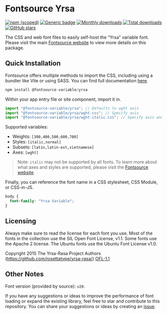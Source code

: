 # Fontsource Yrsa

[![npm (scoped)](https://img.shields.io/npm/v/@fontsource-variable/yrsa?color=brightgreen)](https://www.npmjs.com/package/@fontsource-variable/yrsa) [![Generic badge](https://img.shields.io/badge/fontsource-passing-brightgreen)](https://github.com/fontsource/fontsource) [![Monthly downloads](https://badgen.net/npm/dm/@fontsource-variable/yrsa)](https://github.com/fontsource/fontsource) [![Total downloads](https://badgen.net/npm/dt/@fontsource-variable/yrsa)](https://github.com/fontsource/fontsource) [![GitHub stars](https://img.shields.io/github/stars/fontsource/fontsource.svg?style=social&label=Star)](https://github.com/fontsource/fontsource/stargazers)

The CSS and web font files to easily self-host the “Yrsa” variable font. Please visit the main [Fontsource website](https://fontsource.org/fonts/yrsa) to view more details on this package.

## Quick Installation

Fontsource offers multiple methods to import the CSS, including using a bundler like Vite or using SASS. You can find full documentation [here](https://fontsource.org/docs/getting-started/introduction).

```javascript
npm install @fontsource-variable/yrsa
```

Within your app entry file or site component, import it in.

```javascript
import "@fontsource-variable/yrsa"; // Defaults to wght axis
import "@fontsource-variable/yrsa/wght.css"; // Specify axis
import "@fontsource-variable/yrsa/wght-italic.css"; // Specify axis and style
```

Supported variables:
- Weights: `[300,400,500,600,700]`
- Styles: `[italic,normal]`
- Subsets: `[latin,latin-ext,vietnamese]`
- Axes: `[wght]`

> Note: `italic` may not be supported by all fonts. To learn more about what axes and styles are supported, please visit the [Fontsource website](https://fontsource.org/fonts/yrsa).

Finally, you can reference the font name in a CSS stylesheet, CSS Module, or CSS-in-JS.

```css
body {
  font-family: "Yrsa Variable";
}
```

## Licensing
Always make sure to read the license for each font you use. Most of the fonts in the collection use the SIL Open Font License, v1.1. Some fonts use the Apache 2 license. The Ubuntu fonts use the Ubuntu Font License v1.0.

Copyright 2015 The Yrsa-Rasa Project Authors (https://github.com/rosettatype/yrsa-rasa/)
[OFL-1.1](https://openfontlicense.org)

## Other Notes
Font version (provided by source): `v20`.

If you have any suggestions or ideas to improve the performance of font loading or expand the existing library, feel free to star and contribute to this repository. You can share your suggestions or ideas by creating an [issue](https://github.com/fontsource/fontsource/issues).